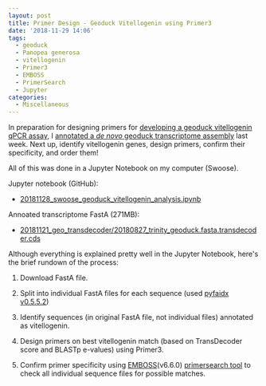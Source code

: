 ```yaml
---
layout: post
title: Primer Design - Geoduck Vitellogenin using Primer3
date: '2018-11-29 14:06'
tags:
  - geoduck
  - Panopea generosa
  - vitellogenin
  - Primer3
  - EMBOSS
  - PrimerSearch
  - Jupyter
categories:
  - Miscellaneous
---
```

In preparation for designing primers for [developing a geoduck vitellogenin qPCR assay](https://github.com/RobertsLab/resources/issues/491), I [annotated a _de novo_ geoduck transcriptome assembly](https://robertslab.github.io/sams-notebook/2018/11/21/Annotation-Geoduck-Transcritpome-with-TransDecoder.html) last week. Next up, identify vitellogenin genes, design primers, confirm their specificity, and order them!

All of this was done in a Jupyter Notebook on my computer (Swoose).


Jupyter notebook (GitHub):

- [20181128_swoose_geoduck_vitellogenin_analysis.ipynb](https://github.com/RobertsLab/code/blob/master/notebooks/sam/20181128_swoose_geoduck_vitellogenin_analysis.ipynb)

Annoated transcriptome FastA (271MB):

- [20181121_geo_transdecoder/20180827_trinity_geoduck.fasta.transdecoder.cds](http://gannet.fish.washington.edu/Atumefaciens/20181121_geo_transdecoder/20180827_trinity_geoduck.fasta.transdecoder.cds)

Although everything is explained pretty well in the Jupyter Notebook, here's the brief rundown of the process:

1. Download FastA file.

2. Split into individual FastA files for each sequence (used [pyfaidx v0.5.5.2](https://github.com/mdshw5/pyfaidx))

3. Identify sequences (in original FastA file, not individual files) annotated as vitellogenin.

4. Design primers on best vitellogenin match (based on TransDecoder score and BLASTp e-values) using Primer3.

5. Confirm primer specificity using [EMBOSS](http://emboss.sourceforge.net/download/)(v6.6.0) [primersearch tool](http://emboss.sourceforge.net/apps/cvs/emboss/apps/primersearch.html) to check all individual sequence files for possible matches.
